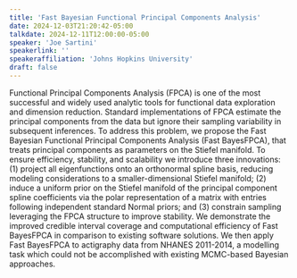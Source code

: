 ```yaml
---
title: 'Fast Bayesian Functional Principal Components Analysis'
date: 2024-12-03T21:20:42-05:00
talkdate: 2024-12-11T12:00:00-05:00
speaker: 'Joe Sartini'
speakerlink: ''
speakeraffiliation: 'Johns Hopkins University'
draft: false
---
```


Functional Principal Components Analysis (FPCA) is one of the most successful and widely used analytic tools for functional data exploration and dimension reduction. Standard implementations of FPCA estimate the principal components from the data but ignore their sampling variability in subsequent inferences. To address this problem, we propose the Fast Bayesian Functional Principal Components Analysis (Fast BayesFPCA), that treats principal components as parameters on the Stiefel manifold. To ensure efficiency, stability, and scalability we introduce three innovations: (1) project all eigenfunctions onto an orthonormal spline basis, reducing modeling considerations to a smaller-dimensional Stiefel manifold; (2) induce a uniform prior on the Stiefel manifold of the principal component spline coefficients via the polar representation of a matrix with entries following independent standard Normal priors; and (3) constrain sampling leveraging the FPCA structure to improve stability. We demonstrate the improved credible interval coverage and computational efficiency of Fast BayesFPCA in comparison to existing software solutions. We then apply Fast BayesFPCA to actigraphy data from NHANES 2011-2014, a modelling task which could not be accomplished with existing MCMC-based Bayesian approaches.